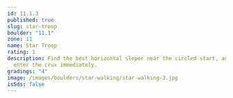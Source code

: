 ```yaml
---
id: 11.1.3
published: true
slug: star-troop
boulder: "11.1"
zone: 11
name: Star Troop
rating: 1
description: Find the best horizontal sloper near the circled start, and then
  enter the crux immediately.
gradings: "4"
image: /images/boulders/star-walking/star-walking-3.jpg
isSds: false
---
```

